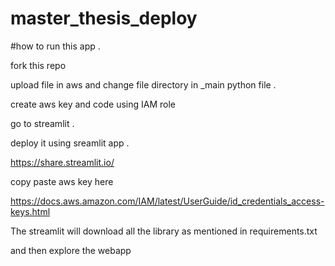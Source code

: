 # master_thesis_deploy

#how to run this app .

fork this repo 

upload file in aws and change file directory in _main python file .

create aws key and code using IAM role

go to streamlit . 

deploy it using sreamlit app .

https://share.streamlit.io/


copy paste aws key here 

https://docs.aws.amazon.com/IAM/latest/UserGuide/id_credentials_access-keys.html

The streamlit will download all the library as mentioned in requirements.txt

and then explore the webapp 
